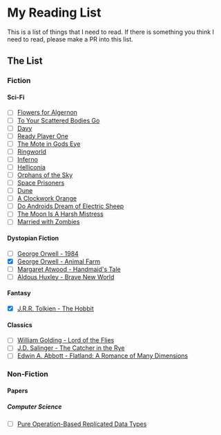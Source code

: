 # My Reading List
This is a list of things that I need to read. If there is something you think I need to read, please make a PR into this list.

## The List
### Fiction

#### Sci-Fi
- [ ] [Flowers for Algernon](http://www.sdfo.org/gj/stories/flowersforalgernon.pdf)
- [ ] [To Your Scattered Bodies Go](https://www.goodreads.com/book/show/189147.To_Your_Scattered_Bodies_Go)
- [ ] [Davy](https://www.goodreads.com/book/show/920957.Davy)
- [ ] [Ready Player One](https://www.goodreads.com/book/show/9969571-ready-player-one)
- [ ] [The Mote in Gods Eye](https://www.goodreads.com/book/show/100365.The_Mote_in_God_s_Eye)
- [ ] [Ringworld](https://www.goodreads.com/book/show/61179.Ringworld)
- [ ] [Inferno](https://www.goodreads.com/book/show/100369.Inferno)
- [ ] [Helliconia](https://www.goodreads.com/book/show/672244.Helliconia_Spring)
- [ ] [Orphans of the Sky](https://www.goodreads.com/book/show/50832.Orphans_of_the_Sky)
- [ ] [Space Prisoners](https://www.goodreads.com/book/show/10537196-space-prisoners-the-survivors)
- [ ] [Dune](http://www.dunenovels.com/)
- [ ] [A Clockwork Orange](http://books.wwnorton.com/books/A-Clockwork-Orange/)
- [ ] [Do Androids Dream of Electric Sheep](https://en.wikipedia.org/wiki/Do_Androids_Dream_of_Electric_Sheep%3F)
- [ ] [The Moon Is A Harsh Mistress](https://www.goodreads.com/book/show/16690.The_Moon_is_a_Harsh_Mistress)
- [ ] [Married with Zombies](https://www.goodreads.com/book/show/7716140-married-with-zombies)

#### Dystopian Fiction
- [ ] [George Orwell - 1984](https://www.goodreads.com/book/show/5470.1984)
- [x] [George Orwell - Animal Farm](https://www.goodreads.com/book/show/7613.Animal_Farm)
- [ ] [Margaret Atwood - Handmaid's Tale](https://www.goodreads.com/book/show/38447.The_Handmaid_s_Tale)
- [ ] [Aldous Huxley - Brave New World](https://www.goodreads.com/book/show/5129.Brave_New_World)

#### Fantasy
- [x] [J.R.R. Tolkien - The Hobbit](https://www.goodreads.com/book/show/5907.The_Hobbit)

#### Classics
- [ ] [William Golding - Lord of the Flies](https://www.goodreads.com/book/show/7624.Lord_of_the_Flies)
- [ ] [J.D. Salinger - The Catcher in the Rye](https://www.goodreads.com/book/show/5107.The_Catcher_in_the_Rye)
- [ ] [Edwin A. Abbott - Flatland: A Romance of Many Dimensions](https://www.goodreads.com/book/show/433567.Flatland)

### Non-Fiction
#### Papers
##### Computer Science
- [ ] [Pure Operation-Based Replicated Data Types](https://arxiv.org/pdf/1710.04469.pdf)
